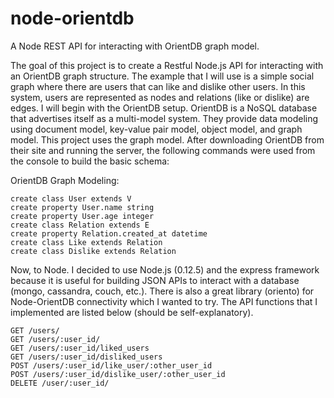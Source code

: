 # node-orientdb
A Node REST API for interacting with OrientDB graph model.

The goal of this project is to create a Restful Node.js API for interacting
with an OrientDB graph structure. The example that I will use is a simple 
social graph where there are users that can like and dislike other users.
In this system, users are represented as nodes and relations (like or dislike) are edges.
I will begin with the OrientDB setup. OrientDB is a NoSQL database that advertises 
itself as a multi-model system. They provide data modeling using document model,
key-value pair model, object model, and graph model. This project uses the
graph model. After downloading OrientDB from their site and running the server,
the following commands were used from the console to build the basic schema:

OrientDB Graph Modeling:
```
create class User extends V
create property User.name string
create property User.age integer
create class Relation extends E
create property Relation.created_at datetime
create class Like extends Relation
create class Dislike extends Relation
```

Now, to Node. I decided to use Node.js (0.12.5) and the express framework because it
is useful for building JSON APIs to interact with a database (mongo, cassandra, 
couch, etc.). There is also a great library (oriento) for Node-OrientDB connectivity which
I wanted to try. The API functions that I implemented are listed below (should be self-explanatory).

```
GET /users/
GET /users/:user_id/
GET /users/:user_id/liked_users
GET /users/:user_id/disliked_users
POST /users/:user_id/like_user/:other_user_id
POST /users/:user_id/dislike_user/:other_user_id
DELETE /user/:user_id/
```


